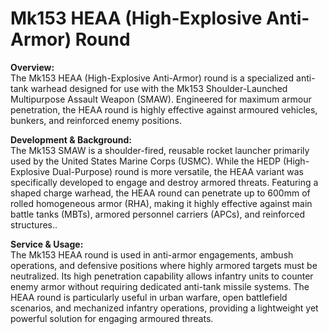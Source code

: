# Mk153 HEAA (High-Explosive Anti-Armor) Round

**Overview:**\
The Mk153 HEAA (High-Explosive Anti-Armor) round is a specialized anti-tank warhead designed for use with the Mk153 Shoulder-Launched Multipurpose Assault Weapon (SMAW). Engineered for maximum armour penetration, the HEAA round is highly effective against armoured vehicles, bunkers, and reinforced enemy positions.

**Development & Background:**\
The Mk153 SMAW is a shoulder-fired, reusable rocket launcher primarily used by the United States Marine Corps (USMC). While the HEDP (High-Explosive Dual-Purpose) round is more versatile, the HEAA variant was specifically developed to engage and destroy armored threats. Featuring a shaped charge warhead, the HEAA round can penetrate up to 600mm of rolled homogeneous armor (RHA), making it highly effective against main battle tanks (MBTs), armored personnel carriers (APCs), and reinforced structures..

**Service & Usage:**\
The Mk153 HEAA round is used in anti-armor engagements, ambush operations, and defensive positions where highly armored targets must be neutralized. Its high penetration capability allows infantry units to counter enemy armor without requiring dedicated anti-tank missile systems. The HEAA round is particularly useful in urban warfare, open battlefield scenarios, and mechanized infantry operations, providing a lightweight yet powerful solution for engaging armoured threats.
